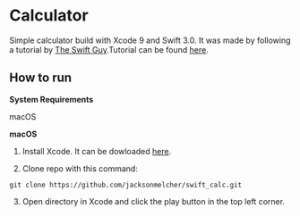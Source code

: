 Calculator
===

Simple calculator build with Xcode 9 and Swift 3.0. It was made by following a tutorial by [The Swift Guy](https://www.youtube.com/channel/UC-d1NWv5IWtIkfH47ux4dWA).Tutorial can be found [here]( https://www.youtube.com/watch?v=AG2QDwmj64A).


How to run
----------

**System Requirements**

macOS

**macOS**

1. Install Xcode. It can be dowloaded [here](https://itunes.apple.com/us/app/xcode/id497799835?mt=12).

2. Clone repo with this command:

```
git clone https://github.com/jacksonmelcher/swift_calc.git 
```

3. Open directory in Xcode and click the play button in the top left corner.

